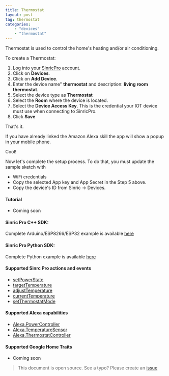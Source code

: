 ```yaml
---
title: Thermostat
layout: post
tag: thermostat
categories: 
    - "devices"
    - "thermostat"
---
```


Thermostat is used to control the home's heating and/or air conditioning.

To create a Thermostat:

1. Log into your  [SinricPro](https://sinric.pro/) account.
2. Click on **Devices**.
3. Click on **Add Device**.
4. Enter the device name" **thermostat** and description: **living room thermostat**.
5. Select the device type as **Thermostat**
6. Select the **Room** where the device is located.
5. Select the **Device Access Key**. This is the credential your IOT device must use when connecting to SinricPro. 
6. Click **Save**

That's it. 

If you have already linked the Amazon Alexa skill the app will show a popup in your mobile phone.

Cool!

Now let's complete the setup process. To do that, you must update the sample sketch with 
- WiFi credentials
- Copy the selected App key and App Secret in the Step 5 above.
- Copy the device's ID from Sinric -> Devices.

#### Tutorial
- Coming soon

#### Sinric Pro C++ SDK: 
Complete Arduino/ESP8266/ESP32 example is available [here]()

#### Sinric Pro Python SDK: 
Complete Python example is available [here]() 

#### Supported Sinrc Pro actions and events
- [setPowerState](https://github.com/sinricpro/sample_messages/blob/master/01_PowerState/01_setPowerState/)
- [targetTemperature](https://github.com/sinricpro/sample_messages/tree/master/07_Temperature/01_targetTemperature)
- [adjustTemperature](https://github.com/sinricpro/sample_messages/tree/master/07_Temperature/02_adjustTemperature)
- [currentTemperature](https://github.com/sinricpro/sample_messages/tree/master/07_Temperature/03_currentTemperature)
- [setThermostatMode](https://github.com/sinricpro/sample_messages/tree/master/08_ThermostatMode)

#### Supported Alexa capabilities
- [Alexa.PowerController](https://developer.amazon.com/docs/device-apis/alexa-powercontroller.html)
- [Alexa.TemperatureSensor](https://developer.amazon.com/docs/device-apis/alexa-temperatureSensor.html)
- [Alexa.ThermostatController](https://developer.amazon.com/docs/device-apis/alexa-thermostatController.html)

####  Supported Google Home Traits
- Coming soon

> This document is open source. See a typo? Please create an [issue](https://github.com/sinricpro/help-docs)
